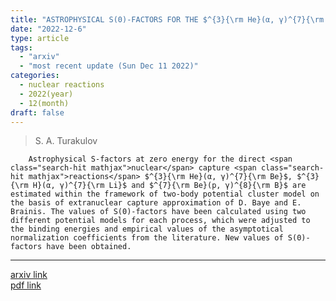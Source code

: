 ```yaml
---
title: "ASTROPHYSICAL S(0)-FACTORS FOR THE $^{3}{\rm He}(α, γ)^{7}{\rm Be}$, $^{3}{\rm H}(α, γ)^{7}{\rm Li}$ and $^{7}{\rm Be}(p, γ)^{8}{\rm B}$ DIRECT CAPTURE PROCESSES IN A POTENTIAL MODEL"
date: "2022-12-6"
type: article
tags:
  - "arxiv"
  - "most recent update (Sun Dec 11 2022)"
categories:
  - nuclear reactions
  - 2022(year)
  - 12(month)
draft: false
---
```


>  S. A. Turakulov

        Astrophysical S-factors at zero energy for the direct <span class="search-hit mathjax">nuclear</span> capture <span class="search-hit mathjax">reactions</span> $^{3}{\rm He}(α, γ)^{7}{\rm Be}$, $^{3}{\rm H}(α, γ)^{7}{\rm Li}$ and $^{7}{\rm Be}(p, γ)^{8}{\rm B}$ are estimated within the framework of two-body potential cluster model on the basis of extranuclear capture approximation of D. Baye and E. Brainis. The values of S(0)-factors have been calculated using two different potential models for each process, which were adjusted to the binding energies and empirical values of the asymptotical normalization coefficients from the literature. New values of S(0)-factors have been obtained.

---

[arxiv link](https://arxiv.org/abs/2212.00318)  
[pdf link](https://arxiv.org/pdf/2212.00318)